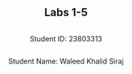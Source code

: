<div style="display: flex; flex-direction: column; justify-content: center; align-items: center; height: 100vh;">

  <h2>Labs 1-5</h2>
  
  <p>Student ID: 23803313</p>
  <p>Student Name: Waleed Khalid Siraj</p>

</div>

# Lab 1

## AWS Account and Log in

### [1] Log into an IAM user account created for you on AWS

First, I went to [AWS Console](https://489389878001.signin.aws.amazon.com/console) and logged in with my student email as username and the password provided.

### [2] Search and open Identity Access Management

1. Clicked on my profile on the top right.
2. Went to **Security Credentials**.
3. Scrolled down to find the **Access Keys** section and clicked on **Create access key**.
4. Selected **CLI**.
   ![Screenshot 2024-08-02 203545](https://github.com/user-attachments/assets/a67ed185-d7b2-4970-997a-699c7127e113)

6. Set the description tag.
7. Clicked on **Create access key**.
   - A confirmation screen popped up confirming that the access key is created.
     ![Screenshot 2024-08-02 203925](https://github.com/user-attachments/assets/765ca5d6-ddd1-416c-9348-e79a4750eeab)

8. Made a note of the ID and password or downloaded the CSV file containing the ID and password.

## Set up recent Linux OSes

1. **Download and install VMware for Windows.**
2. **Download Kali Linux for VMware and extract the 7z file.**
3. **Open VMware:**
   - Click on **File** on the top right and select **Open**.
   - Find the VMX file for Kali Linux in the extracted directory.
     ![Screenshot 2024-08-02 204513](https://github.com/user-attachments/assets/3fb96208-005a-461f-8940-8272ac592ff0)

4. **Edit Virtual Machine Settings:**
   - Set memory to 8GB, 4 processor cores, 30GB hard disk, and NAT network.
5. **Power on the virtual machine.**
6. **Log into Kali Linux with the default ID and password.**

## Install Linux Packages

### [1] Install Python 3.8.x

1. Open terminal and update packages:
   - "sudo apt update"
     - **`sudo`**: Executes the command as a superuser.
     - **`apt`**: Advanced Package Tool, used for handling package management in Debian-based distributions.
     - **`update`**: Fetches the package lists from the repositories and updates them to get information on the newest versions of packages and their dependencies.
   - "sudo apt -y upgrade"
     - **`-y`**: Assumes "yes" as the answer to all prompts and runs non-interactively.
    ![image](https://github.com/user-attachments/assets/d27e790a-a68e-4c5e-9dfb-e74cbc5b3165)

2. Check Python version and install pip:
   - "python3.8 --version"
     - **`python3.8`**: Specifies the Python 3.8 version.
     - **`--version`**: Displays the version of the installed Python.
   - "sudo apt install python3-pip"
     - **`install`**: Installs the specified package.
     - **`python3-pip`**: Pip is the package installer for Python.
       ![Screenshot 2024-08-02 215157](https://github.com/user-attachments/assets/bc9ac7be-8b8f-46d1-ad1b-c75edbce2f6a)


### [2] Install awscli

1. Install AWS CLI:
   - "sudo apt install awscli"
     - **`awscli`**: AWS Command Line Interface, a unified tool to manage AWS services.
2. Upgrade AWS CLI:
   - "pip3 install awscli --upgrade"
     - **`pip3`**: Pip for Python 3, used to install Python packages.
     - **`install`**: Installs the specified package.
     - **`awscli`**: AWS Command Line Interface package.
     - **`--upgrade`**: Upgrades the package to the latest version.
       ![image](https://github.com/user-attachments/assets/2a36e5ba-13ec-4b83-a50d-ad4a38bf6058)


### [3] Configure AWS

1. Configure AWS CLI:
   - "aws configure"
     - **`configure`**: Starts the AWS configuration process.
   - Enter Access Key ID: "AKIAXD4PI5LY6VWGSI4M"
   - Enter Secret Access Key.
   - Default region name: "ap-northeast-3" (as per student ID range).
   - Default output format: "json".
     ![image](https://github.com/user-attachments/assets/2fac505e-644f-49f8-ae4f-e6616dc18837)


### [4] Install boto3

1. Install boto3:
   - "pip3 install boto3"
     - **`boto3`**: The Amazon Web Services (AWS) SDK for Python, which allows Python developers to write software that makes use of Amazon services like S3 and EC2.

## Test the Installed Environment

### [1] Test the AWS environment

1. Test the AWS environment by listing regions:
   - "aws ec2 describe-regions --output table"
     - **`aws ec2`**: Command to interact with the EC2 service.
     - **`describe-regions`**: Describes the regions that are available to you.
     - **`--output table`**: Specifies that the output should be formatted as a table.
   - The output is a table.
     ![image](https://github.com/user-attachments/assets/5871561f-d577-4389-942c-025cc694079e)


### [2] Test the Python environment

1. Test if Python works by extracting the same table in JSON format:
   - "import boto3"
     - **`import boto3`**: Imports the boto3 library.
   - "ec2 = boto3.client('ec2')"
     - **`boto3.client('ec2')`**: Creates a low-level client representing Amazon EC2.
   - "response = ec2.describe_regions()"
     - **`ec2.describe_regions()`**: Calls the describe_regions method to get a list of regions.
   - "print(response)"
     - **`print(response)`**: Prints the response.
       ![image](https://github.com/user-attachments/assets/9c8fa783-89fe-4e3e-a721-8f2cf731033a)


### [3] Write a Python script

1. **Create a folder on the Desktop named `cloud-lab`.**
2. **Create an empty file and name it `lab1.py`.**
3. **Open the file and add the following Python script, then save:**
      - ![image](https://github.com/user-attachments/assets/be11cd02-2b57-4e64-8f82-b2b65c9a1e4f)

     - **`import boto3`**: Imports the boto3 library.
     - **`import pandas as pd`**: Imports the pandas library and aliases it as pd.
     - **`from tabulate import tabulate`**: Imports the tabulate function from the tabulate module.
     - **`boto3.client('ec2')`**: Creates a low-level client representing Amazon EC2.
     - **`response = ec2.describe_regions()`**: Calls the describe_regions method to get a list of regions.
     - **`regions = response['Regions']`**: Extracts the 'Regions' data from the response.
     - **`pd.DataFrame(regions, columns=['Endpoint', 'RegionName'])`**: Converts the data into a pandas DataFrame.
     - **`print(tabulate(df, headers='keys', tablefmt='psql'))`**: Prints the DataFrame in a table format using tabulate.
4. **Navigate to the folder using the terminal:**
   - "cd /home/kali/Desktop/cloud-lab/"
     - **`cd`**: Change directory command.
     - **`/home/kali/Desktop/cloud-lab/`**: Path to the cloud-lab folder.
5. **Make the file executable:**
   - "chmod +x lab1.py"
     - **`chmod +x`**: Changes the file mode to make it executable.
     - **`lab1.py`**: The file to be made executable.
6. **Execute the Python script:**
   - "python3 lab1.py"
     - **`python3`**: Specifies the Python 3 interpreter.
     - **`lab1.py`**: The Python script to be executed.
    ![image](https://github.com/user-attachments/assets/d14a0ce4-bb70-4c8e-bba7-68a0ca759304)


<div style="page-break-after: always;"></div>

# Lab 2

## Create an EC2 instance using awscli
### [1] Create a security group

```
aws ec2 create-security-group --group-name 23803313-sg --description "security group for development environment"
```
{
    "GroupId": "sg-05f6535931263b31f"
}

![image](https://github.com/user-attachments/assets/09a2b62f-df3c-47fa-8ea4-2f85e5ccc530)

### [2] Authorise inbound traffic for ssh

```
aws ec2 authorize-security-group-ingress --group-name 23803313-sg --protocol tcp --port 22 --cidr 0.0.0.0/0
```
{
    "Return": true,
    "SecurityGroupRules": [
        {
            "SecurityGroupRuleId": "sgr-01bfacc882ad92e77",
            "GroupId": "sg-05f6535931263b31f",
            "GroupOwnerId": "489389878001",
            "IsEgress": false,
            "IpProtocol": "tcp",
            "FromPort": 22,
            "ToPort": 22,
            "CidrIpv4": "0.0.0.0/0"
        }
    ]
}

![image](https://github.com/user-attachments/assets/27d744f1-e297-4336-afbb-da10c11bb7e6)

### [3] Create a key pair

```
aws ec2 create-key-pair --key-name 23803313-key --query 'KeyMaterial' --output text > 23803313-key.pem
```

To use this key on Linux, copy the file to a directory ~/.ssh and change the permissions to:

```
chmod 400 23803313-key.pem
```

![image](https://github.com/user-attachments/assets/f203ae30-0fc6-4ea0-ac07-72b9b908a1bc)

### [4] Create the instance 

| Student Number | Region | Region Name | ami id |
| --- | --- | --- | --- |

| 23799000 – 23863700 | Asia Pacific (Osaka)	| ap-northeast-3	| ami-0a70c5266db4a6202 |



Based on your region code, find the corresponding ami id in the table above and fill it in the command below:

```
 aws ec2 run-instances --image-id ami-0a70c5266db4a6202 --security-group-ids 23803313-sg --count 1 --instance-type t2.micro --key-name 23803313-key --query 'Instances[0].InstanceId'

 ```
Instace created i-0dcfef96ec413ecca
![image](https://github.com/user-attachments/assets/3aec8350-8576-4ef9-b344-9f664f8fde70)

### [5] Add a tag to your Instance

 ```
  aws ec2 create-tags --resources i-0dcfef96ec413ecca --tags Key=Name,Value=23803313-vm1
 ```
![image](https://github.com/user-attachments/assets/50613443-6ef9-4d86-a60f-36324e391364)

**NOTE**: If you need to create a single instance, follow the naming format of `<student number>-vm` (e.g., 24242424-vm). If you need to create multiple ones, follow the naming format of `<student number>-vm1` and `<student number>-vm2` (e.g., 24242424-vm1, 24242424-vm2).

### [6] Get the public IP address

```
aws ec2 describe-instances --instance-ids i-0dcfef96ec413ecca --query 'Reservations[0].Instances[0].PublicIpAddress'
```
13.208.91.27
![image](https://github.com/user-attachments/assets/f3ffee53-faed-44a1-a36d-326a7f9d6c29)

### [7] Connect to the instance via ssh
```
ssh -i 23803313-key.pem ubuntu@13.208.91.27"
```
![image](https://github.com/user-attachments/assets/42851d5a-8d3b-4e82-a78e-f5dbe1b79c42)


### [8] List the created instance using the AWS console
![image](https://github.com/user-attachments/assets/2d83568f-3fc4-47e6-9789-eb175386806d)

## Create an EC2 instance with Python Boto3

Use a Python script to implement the steps above (steps 1-6 and 8 are required, step 7 is optional). Refer to [page](https://boto3.amazonaws.com/v1/documentation/api/latest/reference/services/ec2.html) for details.
```
import boto3
import os
import subprocess
import time

# Initialize the EC2 client
ec2 = boto3.client('ec2')

# Step 1: Create a security group
security_group = ec2.create_security_group(
    Description='security group for development environment',
    GroupName='23803313-sg-boto3',
)
print(f"Security Group Created: {security_group['GroupId']}")

# Step 2: Authorize inbound traffic for SSH
ec2.authorize_security_group_ingress(
    GroupName='23803313-sg-boto3',
    IpPermissions=[
        {
            'IpProtocol': 'tcp',
            'FromPort': 22,
            'ToPort': 22,
            'IpRanges': [{'CidrIp': '0.0.0.0/0'}]
        }
    ]
)
print(f"Inbound SSH traffic authorized for {security_group['GroupId']}")

# Step 3: Create a key pair
key_pair_name = '23803313-boto3-key'
key_pair = ec2.create_key_pair(KeyName=key_pair_name)
key_file_path = f'{key_pair_name}.pem'
with open(key_file_path, 'w') as file:
    file.write(key_pair['KeyMaterial'])

# Change the file permission to chmod 400
os.chmod(key_file_path, 0o400)
print(f'Key pair created, saved to {key_file_path}, and permissions set to 400')

# Step 4: Create the instance
instance = ec2.run_instances(
    ImageId="ami-0a70c5266db4a6202",
    SecurityGroupIds=[security_group['GroupId']],  # Use a list here
    InstanceType='t2.micro',
    KeyName=key_pair_name,
    MinCount=1,
    MaxCount=1
)

instance_id = instance['Instances'][0]['InstanceId']
print(f'EC2 Instance Created: {instance_id}')

# Step 5: Add a tag to your instance
ec2.create_tags(
    Resources=[instance_id],
    Tags=[{'Key': 'Name', 'Value': '23803313-vm2'}]
)
print(f'Tag added to instance {instance_id}')



# Step 6: Get the public IP address
response = ec2.describe_instances(InstanceIds=[instance_id])
public_ip = response['Reservations'][0]['Instances'][0]['PublicIpAddress']
print(f'Public IP Address of the instance: {public_ip}')

print('Waiting for the instance to initialize...')
time.sleep(240)

# Step 7: Connect to the instance via SSH
ssh_command = f"ssh -i {key_file_path} ubuntu@{public_ip}"
print(f'Connecting to the instance via SSH: {ssh_command}')
try:
    subprocess.run(ssh_command, shell=True, check=True)
except subprocess.CalledProcessError as e:
    print(f"Failed to connect to the instance: {e}")
```

**NOTE**: If you are allocated to Europe (Stockholm), eu-north-1, the type of the instance in your script should be `t3.micro` rather than `t2.micro`. When you are done, log into the EC2 console and terminate the instances you created.
![image](https://github.com/user-attachments/assets/653b635c-203d-4166-af9c-633b7b47351a)
![image](https://github.com/user-attachments/assets/95724b9d-86ea-4326-897b-6f2e5805bf3b)

## Use Docker inside a Linux OS

### [1] Install Docker
```
sudo apt install docker.io -y
```
![image](https://github.com/user-attachments/assets/e0813438-36c5-40ab-bc77-8e4c7dcba9d0)


### [2] Start Docker
```
sudo systemctl start docker
```

### [3] Enable Docker
```
sudo systemctl enable docker
```

### [4] Check the version

```
docker --version
```
![image](https://github.com/user-attachments/assets/93a5c2f0-a8aa-468a-b638-b7f874f4a53f)

### [5] Build and run an httpd container

Create a directory called html

Edit a file index.html inside the html directory and add the following content

```
  <html>
    <head> </head>
    <body>
      <p>Hello World!</p>
    </body>
  </html>
```

Create a file called Dockerfile outside the html directory with the following content:

```
FROM httpd:2.4
COPY ./html/ /usr/local/apache2/htdocs/
```

Build a docker image

```
docker build -t my-apache2 .
```
![image](https://github.com/user-attachments/assets/331a755a-35f8-40be-bde6-6cf97188b517)

If you run into permission errors, you may need add your user to the docker group:

```
sudo usermod -a -G docker <username>
```

Be sure to log out and log back in for this change to take effect.

Run the image

```
docker run -p 80:80 -dit --name my-app my-apache2
```
![image](https://github.com/user-attachments/assets/47f797bc-af2b-41ae-bae0-539f87aef712)

Open a browser and access address: http://localhost or http://127.0.0.1. 

Confirm you get "Hello World!"
![image](https://github.com/user-attachments/assets/8549d00a-5cb6-4ff4-a51c-4b4114f3902e)

### [6] Other docker commands

To check what is running

```
docker ps -a
```
To stop and remove the container

```
docker stop my-app
docker rm my-app
```
![image](https://github.com/user-attachments/assets/a9d48537-6705-465b-8cbe-f3f54ea79a98)


<div style="page-break-after: always;"></div>

# Lab 3

<div style="page-break-after: always;"></div>

# Lab 4

<div style="page-break-after: always;"></div>

# Lab 5

